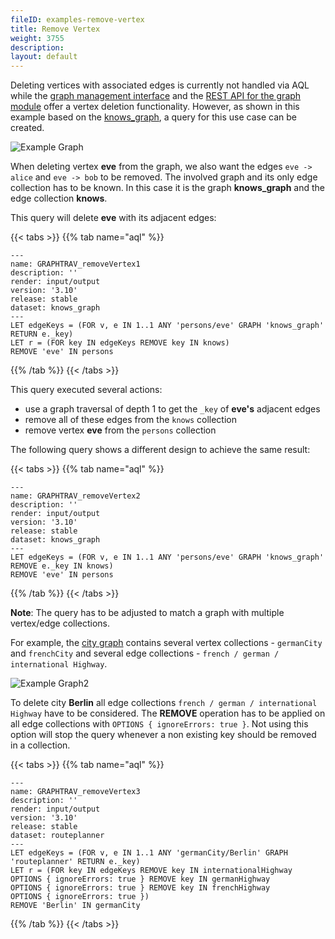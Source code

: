 ```yaml
---
fileID: examples-remove-vertex
title: Remove Vertex
weight: 3755
description: 
layout: default
---
```

Deleting vertices with associated edges is currently not handled via AQL while 
the [graph management interface](../../graphs/general-graphs/graphs-general-graphs-management#remove-a-vertex)
and the
[REST API for the graph module](../../http/graphs/gharial-vertices#remove-a-vertex)
offer a vertex deletion functionality.
However, as shown in this example based on the
[knows_graph](../../graphs/#the-knows_graph), a query for this 
use case can be created.

![Example Graph](/images/knows_graph.png)

When deleting vertex **eve** from the graph, we also want the edges
`eve -> alice` and `eve -> bob` to be removed.
The involved graph and its only edge collection has to be known. In this case it 
is the graph **knows_graph** and the edge collection **knows**.

This query will delete **eve** with its adjacent edges:


 {{< tabs >}}
{{% tab name="aql" %}}
```aql
---
name: GRAPHTRAV_removeVertex1
description: ''
render: input/output
version: '3.10'
release: stable
dataset: knows_graph
---
LET edgeKeys = (FOR v, e IN 1..1 ANY 'persons/eve' GRAPH 'knows_graph' RETURN e._key)
LET r = (FOR key IN edgeKeys REMOVE key IN knows) 
REMOVE 'eve' IN persons
```
{{% /tab %}}
{{< /tabs >}}
 



This query executed several actions:
* use a graph traversal of depth 1 to get the `_key` of **eve's** adjacent edges
* remove all of these edges from the `knows` collection
* remove vertex **eve** from the `persons` collection

The following query shows a different design to achieve the same result:


 {{< tabs >}}
{{% tab name="aql" %}}
```aql
---
name: GRAPHTRAV_removeVertex2
description: ''
render: input/output
version: '3.10'
release: stable
dataset: knows_graph
---
LET edgeKeys = (FOR v, e IN 1..1 ANY 'persons/eve' GRAPH 'knows_graph'
REMOVE e._key IN knows)
REMOVE 'eve' IN persons
```
{{% /tab %}}
{{< /tabs >}}
 



**Note**: The query has to be adjusted to match a graph with multiple vertex/edge collections.

For example, the [city graph](../../graphs/#the-city-graph) 
contains several vertex collections - `germanCity` and `frenchCity` and several 
edge collections -  `french / german / international Highway`.

![Example Graph2](/images/cities_graph.png)

To delete city **Berlin** all edge collections `french / german / international Highway` 
have to be considered. The **REMOVE** operation has to be applied on all edge
collections with `OPTIONS { ignoreErrors: true }`. Not using this option will stop the query
whenever a non existing key should be removed in a collection.


 {{< tabs >}}
{{% tab name="aql" %}}
```aql
---
name: GRAPHTRAV_removeVertex3
description: ''
render: input/output
version: '3.10'
release: stable
dataset: routeplanner
---
LET edgeKeys = (FOR v, e IN 1..1 ANY 'germanCity/Berlin' GRAPH 'routeplanner' RETURN e._key)
LET r = (FOR key IN edgeKeys REMOVE key IN internationalHighway
OPTIONS { ignoreErrors: true } REMOVE key IN germanHighway
OPTIONS { ignoreErrors: true } REMOVE key IN frenchHighway
OPTIONS { ignoreErrors: true }) 
REMOVE 'Berlin' IN germanCity
```
{{% /tab %}}
{{< /tabs >}}
 

